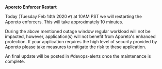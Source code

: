 
**Aporeto Enforcer Restart**

Today (Tuesday Feb 14th 2020 💕) at 10AM PST we will restarting the Aporeto enforcers. This will take approximately 10 minutes.

During the above mentioned outage window regular workload will not be impacted, however, application(s) will not benefit from Aporeto's enhanced protection. If your application requires the high level of security provided by Aporeto please take measures to mitigate the risk to these application.

An final update will be posted in #devops-alerts once the maintenance is complete.
